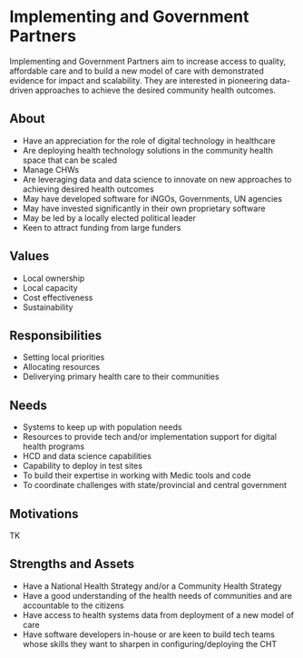 # Implementing and Government Partners

Implementing and Government Partners aim to increase access to quality, affordable care and to build a new model of care with demonstrated evidence for impact and scalability. They are interested in pioneering data-driven approaches to achieve the desired community health outcomes.


## About

- Have an appreciation for the role of digital technology in healthcare
- Are deploying health technology solutions in the community health space that can be scaled
- Manage CHWs
- Are leveraging data and data science to innovate on new approaches to achieving desired health outcomes
- May have developed software for iNGOs, Governments, UN agencies 
- May have invested significantly in their own proprietary software
- May be led by a locally elected political leader
- Keen to attract funding from large funders 


## Values 

- Local ownership
- Local capacity
- Cost effectiveness
- Sustainability

## Responsibilities

- Setting local priorities
- Allocating resources
- Deliverying primary health care to their communities


## Needs

- Systems to keep up with population needs
- Resources to provide tech and/or implementation support for digital health programs
- HCD and data science capabilities 
- Capability to deploy in test sites
- To build their expertise in working with Medic tools and code
- To coordinate challenges with state/provincial and central government

## Motivations

TK

## Strengths and Assets

- Have a National Health Strategy and/or a Community Health Strategy
- Have a good understanding of the health needs of communities and are accountable to the citizens
- Have access to health systems data from deployment of a new model of care 
- Have software developers in-house or are keen to build tech teams whose skills they want to sharpen in configuring/deploying the CHT

